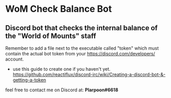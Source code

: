 # WoM Check Balance Bot
## Discord bot that checks the internal balance of the "World of Mounts" staff

Remember to add a file next to the executable called "token" which must contain the actual bot token from your https://discord.com/developers/ account.

- use this guide to create one if you haven't yet.
https://github.com/reactiflux/discord-irc/wiki/Creating-a-discord-bot-&-getting-a-token

feel free to contact me on Discord at: **Plarpoon#6618**